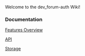 Welcome to the dev_forum-auth Wiki!

### Documentation

[Features Overview](Features)

[API](api)

[Storage](Storage)
